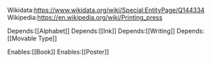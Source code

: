 Wikidata:https://www.wikidata.org/wiki/Special:EntityPage/Q144334
Wikipedia:https://en.wikipedia.org/wiki/Printing_press

Depends:[[Alphabet]]
Depends:[[Ink]]
Depends:[[Writing]]
Depends:[[Movable Type]]

Enables:[[Book]]
Enables:[[Poster]]